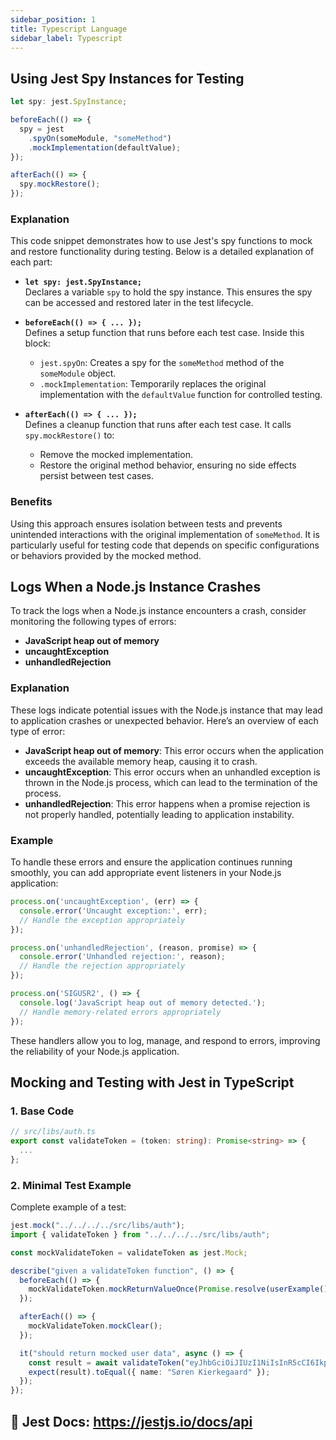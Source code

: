 ```yaml
---
sidebar_position: 1
title: Typescript Language
sidebar_label: Typescript
---
```


## Using Jest Spy Instances for Testing

```ts
let spy: jest.SpyInstance;

beforeEach(() => {
  spy = jest
    .spyOn(someModule, "someMethod")
    .mockImplementation(defaultValue);
});

afterEach(() => {
  spy.mockRestore();
});
```

### Explanation
This code snippet demonstrates how to use Jest's spy functions to mock and restore functionality during testing. Below is a detailed explanation of each part:

- **`let spy: jest.SpyInstance;`**  
  Declares a variable `spy` to hold the spy instance. This ensures the spy can be accessed and restored later in the test lifecycle.

- **`beforeEach(() => { ... });`**  
  Defines a setup function that runs before each test case. Inside this block:
  - `jest.spyOn`: Creates a spy for the `someMethod` method of the `someModule` object.
  - `.mockImplementation`: Temporarily replaces the original implementation with the `defaultValue` function for controlled testing.

- **`afterEach(() => { ... });`**  
  Defines a cleanup function that runs after each test case. It calls `spy.mockRestore()` to:
  - Remove the mocked implementation.
  - Restore the original method behavior, ensuring no side effects persist between test cases.

### Benefits
Using this approach ensures isolation between tests and prevents unintended interactions with the original implementation of `someMethod`. It is particularly useful for testing code that depends on specific configurations or behaviors provided by the mocked method.

## Logs When a Node.js Instance Crashes

To track the logs when a Node.js instance encounters a crash, consider monitoring the following types of errors:

- **JavaScript heap out of memory**
- **uncaughtException**
- **unhandledRejection**

### Explanation
These logs indicate potential issues with the Node.js instance that may lead to application crashes or unexpected behavior. Here’s an overview of each type of error:
- **JavaScript heap out of memory**: This error occurs when the application exceeds the available memory heap, causing it to crash.
- **uncaughtException**: This error occurs when an unhandled exception is thrown in the Node.js process, which can lead to the termination of the process.
- **unhandledRejection**: This error happens when a promise rejection is not properly handled, potentially leading to application instability.

### Example
To handle these errors and ensure the application continues running smoothly, you can add appropriate event listeners in your Node.js application:

```javascript
process.on('uncaughtException', (err) => {
  console.error('Uncaught exception:', err);
  // Handle the exception appropriately
});

process.on('unhandledRejection', (reason, promise) => {
  console.error('Unhandled rejection:', reason);
  // Handle the rejection appropriately
});

process.on('SIGUSR2', () => {
  console.log('JavaScript heap out of memory detected.');
  // Handle memory-related errors appropriately
});
```

These handlers allow you to log, manage, and respond to errors, improving the reliability of your Node.js application.

## Mocking and Testing with Jest in TypeScript
### **1. Base Code**

```typescript
// src/libs/auth.ts
export const validateToken = (token: string): Promise<string> => {
  ...
};
```
### **2. Minimal Test Example**

Complete example of a test:

```typescript
jest.mock("../../../../src/libs/auth");
import { validateToken } from "../../../../src/libs/auth";

const mockValidateToken = validateToken as jest.Mock;

describe("given a validateToken function", () => {
  beforeEach(() => {
    mockValidateToken.mockReturnValueOnce(Promise.resolve(userExample()));
  });

  afterEach(() => {
    mockValidateToken.mockClear();
  });

  it("should return mocked user data", async () => {
    const result = await validateToken("eyJhbGciOiJIUzI1NiIsInR5cCI6IkpXVCJ9");
    expect(result).toEqual({ name: "Søren Kierkegaard" });
  });
});
```

📖 **Jest Docs**: https://jestjs.io/docs/api
---
